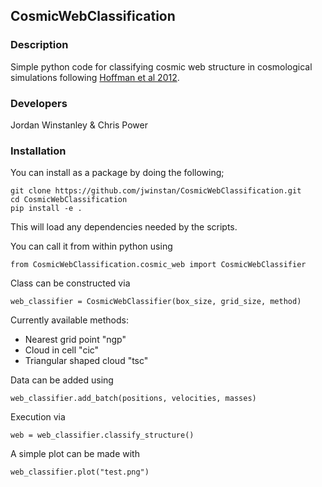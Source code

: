 ## CosmicWebClassification 

### Description
Simple python code for classifying cosmic web structure in cosmological simulations following [Hoffman et al 2012](https://academic.oup.com/mnras/article/425/3/2049/982860).

### Developers
Jordan Winstanley & Chris Power

### Installation
You can install as a package by doing the following;

```
git clone https://github.com/jwinstan/CosmicWebClassification.git
cd CosmicWebClassification
pip install -e .
```
This will load any dependencies needed by the scripts. 

You can call it from within python using 
```
from CosmicWebClassification.cosmic_web import CosmicWebClassifier
```

Class can be constructed via

```
web_classifier = CosmicWebClassifier(box_size, grid_size, method)
```
Currently available methods:
  - Nearest grid point "ngp"
  - Cloud in cell "cic"
  - Triangular shaped cloud "tsc"


Data can be added using
```
web_classifier.add_batch(positions, velocities, masses)
```

Execution via
```
web = web_classifier.classify_structure()
```

A simple plot can be made with
```
web_classifier.plot("test.png")
```

